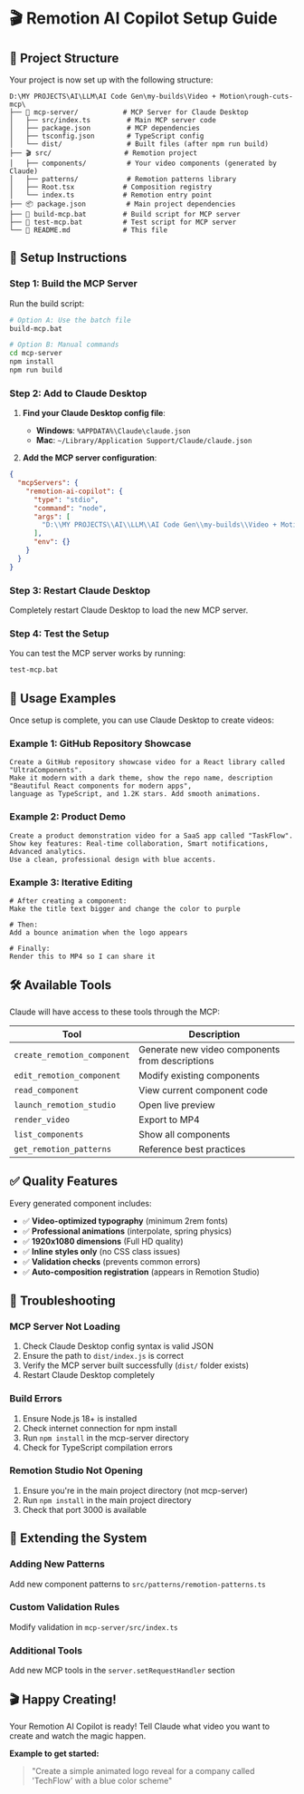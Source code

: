 # 🎬 Remotion AI Copilot Setup Guide

## 📁 Project Structure

Your project is now set up with the following structure:

```
D:\MY PROJECTS\AI\LLM\AI Code Gen\my-builds\Video + Motion\rough-cuts-mcp\
├── 🤖 mcp-server/           # MCP Server for Claude Desktop
│   ├── src/index.ts         # Main MCP server code
│   ├── package.json         # MCP dependencies
│   ├── tsconfig.json        # TypeScript config
│   └── dist/                # Built files (after npm run build)
├── 🎬 src/                  # Remotion project
│   ├── components/          # Your video components (generated by Claude)
│   ├── patterns/            # Remotion patterns library
│   ├── Root.tsx            # Composition registry
│   └── index.ts            # Remotion entry point
├── 📦 package.json          # Main project dependencies
├── 🔨 build-mcp.bat         # Build script for MCP server
├── 🧪 test-mcp.bat          # Test script for MCP server
└── 📖 README.md             # This file
```

## 🚀 Setup Instructions

### Step 1: Build the MCP Server

Run the build script:
```bash
# Option A: Use the batch file
build-mcp.bat

# Option B: Manual commands
cd mcp-server
npm install
npm run build
```

### Step 2: Add to Claude Desktop

1. **Find your Claude Desktop config file**:
   - **Windows**: `%APPDATA%\Claude\claude.json`
   - **Mac**: `~/Library/Application Support/Claude/claude.json`

2. **Add the MCP server configuration**:
```json
{
  "mcpServers": {
    "remotion-ai-copilot": {
      "type": "stdio",
      "command": "node",
      "args": [
        "D:\\MY PROJECTS\\AI\\LLM\\AI Code Gen\\my-builds\\Video + Motion\\rough-cuts-mcp\\mcp-server\\dist\\index.js"
      ],
      "env": {}
    }
  }
}
```

### Step 3: Restart Claude Desktop

Completely restart Claude Desktop to load the new MCP server.

### Step 4: Test the Setup

You can test the MCP server works by running:
```bash
test-mcp.bat
```

## 🎯 Usage Examples

Once setup is complete, you can use Claude Desktop to create videos:

### Example 1: GitHub Repository Showcase
```
Create a GitHub repository showcase video for a React library called "UltraComponents". 
Make it modern with a dark theme, show the repo name, description "Beautiful React components for modern apps", 
language as TypeScript, and 1.2K stars. Add smooth animations.
```

### Example 2: Product Demo
```
Create a product demonstration video for a SaaS app called "TaskFlow". 
Show key features: Real-time collaboration, Smart notifications, Advanced analytics. 
Use a clean, professional design with blue accents.
```

### Example 3: Iterative Editing
```
# After creating a component:
Make the title text bigger and change the color to purple

# Then:
Add a bounce animation when the logo appears

# Finally:
Render this to MP4 so I can share it
```

## 🛠️ Available Tools

Claude will have access to these tools through the MCP:

| Tool | Description |
|------|-------------|
| `create_remotion_component` | Generate new video components from descriptions |
| `edit_remotion_component` | Modify existing components |
| `read_component` | View current component code |
| `launch_remotion_studio` | Open live preview |
| `render_video` | Export to MP4 |
| `list_components` | Show all components |
| `get_remotion_patterns` | Reference best practices |

## ✅ Quality Features

Every generated component includes:

- ✅ **Video-optimized typography** (minimum 2rem fonts)
- ✅ **Professional animations** (interpolate, spring physics)
- ✅ **1920x1080 dimensions** (Full HD quality)
- ✅ **Inline styles only** (no CSS class issues)
- ✅ **Validation checks** (prevents common errors)
- ✅ **Auto-composition registration** (appears in Remotion Studio)

## 🔧 Troubleshooting

### MCP Server Not Loading
1. Check Claude Desktop config syntax is valid JSON
2. Ensure the path to `dist/index.js` is correct
3. Verify the MCP server built successfully (`dist/` folder exists)
4. Restart Claude Desktop completely

### Build Errors
1. Ensure Node.js 18+ is installed
2. Check internet connection for npm install
3. Run `npm install` in the mcp-server directory
4. Check for TypeScript compilation errors

### Remotion Studio Not Opening
1. Ensure you're in the main project directory (not mcp-server)
2. Run `npm install` in the main project directory
3. Check that port 3000 is available

## 🎨 Extending the System

### Adding New Patterns
Add new component patterns to `src/patterns/remotion-patterns.ts`

### Custom Validation Rules
Modify validation in `mcp-server/src/index.ts`

### Additional Tools
Add new MCP tools in the `server.setRequestHandler` section

## 🎬 Happy Creating!

Your Remotion AI Copilot is ready! Tell Claude what video you want to create and watch the magic happen.

**Example to get started:**
> "Create a simple animated logo reveal for a company called 'TechFlow' with a blue color scheme"
